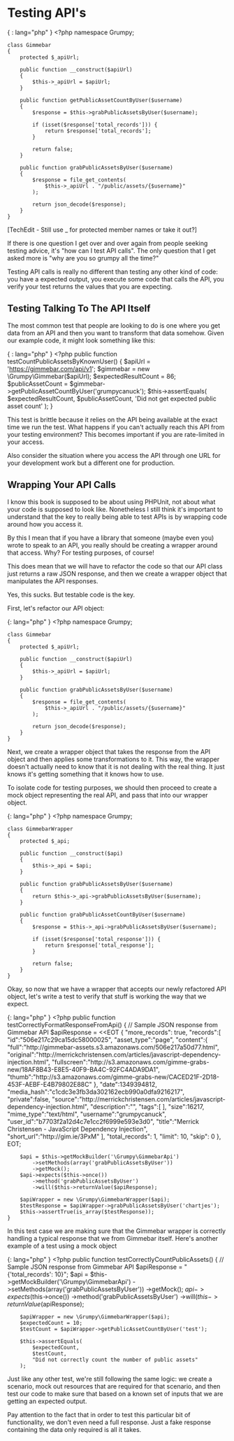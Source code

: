 # Testing API's
{ : lang="php" }
    <?php
    namespace Grumpy;

    class Gimmebar 
    {
        protected $_apiUrl;

        public function __construct($apiUrl)
        {
            $this->_apiUrl = $apiUrl;
        }

        public function getPublicAssetCountByUser($username)
        {
            $response = $this->grabPublicAssetsByUser($username);
          
            if (isset($response['total_records'])) {
                return $response['total_records'];
            }

            return false; 
        }

        public function grabPublicAssetsByUser($username)
        {
            $response = file_get_contents(
                $this->_apiUrl . "/public/assets/{$username}"
            );

            return json_decode($response);
        }
    }

[TechEdit - Still use _ for protected member names or take it out?]

If there is one question I get over and over again from people seeking
testing advice, it's "how can I test API calls". The only question
that I get asked more is "why are you so grumpy all the time?"

Testing API calls is really no different than testing any other
kind of code: you have a expected output, you execute some code
that calls the API, you verify your test returns the values
that you are expecting.

## Testing Talking To The API Itself
The most common test that people are looking to do is one where you get
data from an API and then you want to transform that data somehow.
Given our example code, it might look something like this:

{ : lang="php" }
    <?php
    public function testCountPublicAssetsByKnownUser()
    {
        $apiUrl = 'https://gimmebar.com/api/v1';
        $gimmebar = new \Grumpy\Gimmebar($apiUrl);
        $expectedResultCount = 86;
        $publicAssetCount = $gimmebar->getPublicAssetCountByUser('grumpycanuck');
        $this->assertEquals(
            $expectedResultCount,
            $publicAssetCount,
            'Did not get expected public asset count'
        );
    }

This test is brittle because it relies on the API being available at the
exact time we run the test. What happens if you can't actually reach this
API from your testing environment? This becomes important if you are 
rate-limited in your access.

Also consider the situation where you access the API through one URL for your
development work but a different one for production. 

## Wrapping Your API Calls 
I know this book is supposed to be about using PHPUnit, not about what your
code is supposed to look like. Nonetheless I still think it's important to
understand that the key to really being able to test APIs is by wrapping
code around how you access it.

By this I mean that if you have a library that someone (maybe even you) wrote
to speak to an API, you really should be creating a wrapper around that 
access. Why? For testing purposes, of course!

This does mean that we will have to refactor the code so that our API class
just returns a raw JSON response, and then we create a wrapper object that
manipulates the API responses.

Yes, this sucks. But testable code is the key.

First, let's refactor our API object:

{: lang="php" }
    <?php
    namespace Grumpy;

    class Gimmebar 
    {
        protected $_apiUrl;

        public function __construct($apiUrl)
        {
            $this->_apiUrl = $apiUrl;
        }

        public function grabPublicAssetsByUser($username)
        {
            $response = file_get_contents(
                $this->_apiUrl . "/public/assets/{$username}"
            );
            
            return json_decode($response);
        }
    }

Next, we create a wrapper object that takes the response from the API object
and then applies some transformations to it. This way, the wrapper doesn't 
actually need to know that it is not dealing with the real thing. It just 
knows it's getting something that it knows how to use.

To isolate code for testing purposes, we should then proceed to create a
mock object representing the real API, and pass that into our wrapper object.

{: lang="php" }
    <?php
    namespace Grumpy;

    class GimmebarWrapper 
    {
        protected $_api;

        public function __construct($api)
        {
            $this->_api = $api;
        }

        public function grabPublicAssetsByUser($username)
        {
            return $this->_api->grabPublicAssetsByUser($username);
        }

        public function grabPublicAssetCountByUser($username)
        {
            $response = $this->_api->grabPublicAssetsByUser($username);

            if (isset($response['total_response'])) {
                return $response['total_response'];
            }

            return false;
        }
    }

Okay, so now that we have a wrapper that accepts our newly refactored
API object, let's write a test to verify that stuff is working the way that
we expect.

{: lang="php" }
    <?php
    public function testCorrectlyFormatResponseFromApi()
    {
        // Sample JSON response from Gimmebar API
        $apiResponse = <<EOT
        {
           "more_records": true,
           "records":[
              "id":"506e217c29ca15dc58000025",
              "asset_type":"page",
              "content":{
                 "full":"http:\/\/gimmebar-assets.s3.amazonaws.com\/506e217a50d77.html",
                 "original":"http:\/\/merrickchristensen.com\/articles\/javascript-dependency-injection.html",
                 "fullscreen":"http:\/\/s3.amazonaws.com\/gimme-grabs-new\/18AF8B43-E8E5-40F9-BA4C-92FC4ADA9DA1",
                 "thumb":"http:\/\/s3.amazonaws.com\/gimme-grabs-new\/CACED21F-2D18-453F-AEBF-E4B79802E88C"
              },
              "date":1349394812,
              "media_hash":"c1cdc3e3fb3da302162ecb990a0dfa9216217",
              "private":false,
              "source":"http:\/\/merrickchristensen.com\/articles\/javascript-dependency-injection.html",
              "description":"",
              "tags":[
              ],
              "size":16217,
              "mime_type":"text\/html",
              "username":"grumpycanuck",
              "user_id":"b7703f2a12d4c7e1cc2f6999e593e3d0",
              "title":"Merrick Christensen - JavaScript Dependency Injection",
              "short_url":"http:\/\/gim.ie\/3PxM"
             ],
           "total_records": 1,
           "limit": 10,
           "skip": 0 
        },
        EOT; 
        
        $api = $this->getMockBuilder('\Grumpy\GimmebarApi')
            ->setMethods(array('grabPublicAssetsByUser'))
            ->getMock();
        $api->expects($this->once())
            ->method('grabPublicAssetsByUser')
            ->will($this->returnValue($apiResponse);

        $apiWrapper = new \Grumpy\GimmebarWrapper($api);
        $testResponse = $apiWrapper->grabPublicAssetsByUser('chartjes');
        $this->assertTrue(is_array($testResponse));
    } 

In this test case we are making sure that the Gimmebar wrapper is correctly
handling a typical response that we from Gimmebar itself. Here's another 
example of a test using a mock object

{: lang="php" }
    <?php
    public function testCorrectlyCountPublicAssets()
    {
        // Sample JSON response from Gimmebar API
        $apiResponse = "{'total_records': 10}";
        $api = $this->getMockBuilder('\Grumpy\GimmebarApi')
            ->setMethods(array('grabPublicAssetsByUser'))
            ->getMock();
        $api->expects($this->once())
            ->method('grabPublicAssetsByUser')
            ->will($this->returnValue($apiResponse);

        $apiWrapper = new \Grumpy\GimmebarWrapper($api);
        $expectedCount = 10;
        $testCount = $apiWrapper->getPublicAssetCountByUser('test');
        
        $this->assertEquals(
            $expectedCount,
            $testCount,
            "Did not correctly count the number of public assets"
        );
 
Just like any other test, we're still following the same logic: we create
a scenario, mock out resources that are required for that scenario, and 
then test our code to make sure that based on a known set of inputs
that we are getting an expected output.

Pay attention to the fact that in order to test this particular bit of
functionality, we don't even need a full response. Just a fake response
containing the data only required is all it takes.
